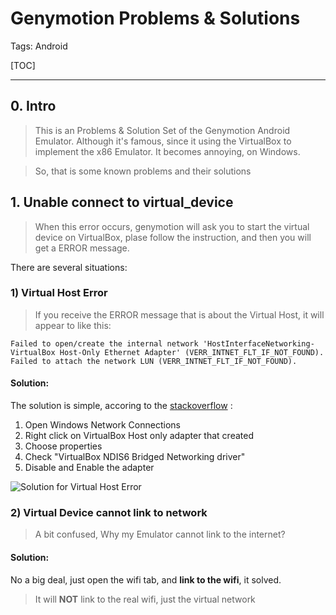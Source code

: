 ﻿# Genymotion Problems & Solutions

Tags: Android

[TOC]

---

## 0. Intro

> This is an Problems & Solution Set of the Genymotion Android Emulator.
Although it's famous, since it using the VirtualBox to implement the x86 Emulator.
It becomes annoying, on Windows.

> So, that is some known problems and their solutions

## 1. Unable connect to virtual_device

> When this error occurs, genymotion will ask you to start the virtual device on VirtualBox, plase follow the instruction, and then you will get a ERROR message. 

There are several situations:

### 1) Virtual Host Error

> If you receive the ERROR message that is about the Virtual Host, it will appear to like this:
    
    Failed to open/create the internal network 'HostInterfaceNetworking-VirtualBox Host-Only Ethernet Adapter' (VERR_INTNET_FLT_IF_NOT_FOUND).
    Failed to attach the network LUN (VERR_INTNET_FLT_IF_NOT_FOUND).
    
#### Solution:
The solution is simple, accoring to the [stackoverflow](http://stackoverflow.com/questions/33725779/failed-to-open-create-the-internal-network-vagrant-on-windows10) :

> 
1. Open Windows Network Connections
2. Right click on VirtualBox Host only adapter that created
3. Choose properties
4. Check "VirtualBox NDIS6 Bridged Networking driver"
5. Disable and Enable the adapter

![Solution for Virtual Host Error](http://i.stack.imgur.com/Tkkws.png)

### 2) Virtual Device cannot link to network

> A bit confused, Why my Emulator cannot link to the internet?

#### Solution:

No a big deal, just open the wifi tab, and **link to the wifi**, it solved.
> It will **NOT** link to the real wifi, just the virtual network

